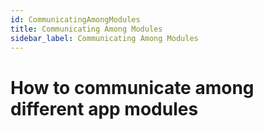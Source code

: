 ```yaml
---
id: CommunicatingAmongModules
title: Communicating Among Modules
sidebar_label: Communicating Among Modules
---
```


# How to communicate among different app modules
